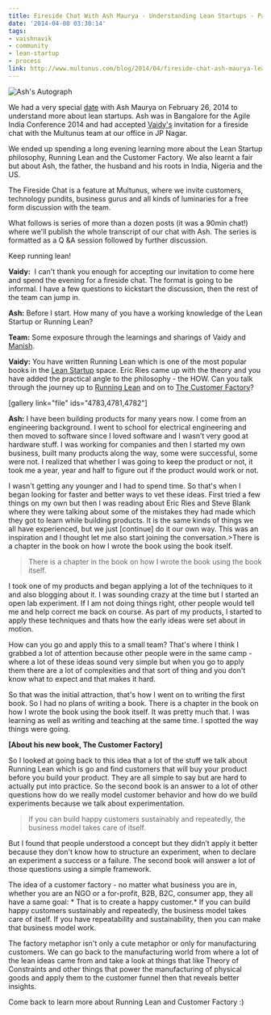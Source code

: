 ```yaml
---
title: Fireside Chat With Ash Maurya - Understanding Lean Startups - Part 1
date: '2014-04-08 03:30:14'
tags:
- vaishnavik
- community
- lean-startup
- process
link: http://www.multunus.com/blog/2014/04/fireside-chat-ash-maurya-lean-startups/
---
```


![Ash's Autograph](https://s3.amazonaws.com/multunus-website/uploads/2014/04/DSC_0107.jpg)

We had a very special [date](http://www.multunus.com/ajde_events/fireside-chat-ash-maurya/) with Ash Maurya on February 26, 2014 to understand more about lean startups. Ash was in Bangalore for the Agile India Conference 2014 and had accepted [Vaidy's](https://twitter.com/_vaidy) invitation for a fireside chat with the Multunus team at our office in JP Nagar.

We ended up spending a long evening learning more about the Lean Startup philosophy, Running Lean and the Customer Factory. We also learnt a fair but about Ash, the father, the husband and his roots in India, Nigeria and the US.

The Fireside Chat is a feature at Multunus, where we invite customers, technology pundits, business gurus and all kinds of luminaries for a free form discussion with the team.


What follows is series of more than a dozen posts (it was a 90min chat!) where we'll publish the whole transcript of our chat with Ash. The series is formatted as a Q &A session followed by further discussion.

Keep running lean!


**Vaidy:**
 I can't thank you enough for accepting our invitation to come here and spend the evening for a fireside chat. The format is going to be informal. I have a few questions to kickstart the discussion, then the rest of the team can jump in.


**Ash:**
 Before I start. How many of you have a working knowledge of the Lean Startup or Running Lean?


**Team:**
 Some exposure through the learnings and sharings of Vaidy and [Manish](https://twitter.com/manishrc).


**Vaidy:**
 You have written Running Lean which is one of the most popular books in the [Lean Startup](http://theleanstartup.com/) space. Eric Ries came up with the theory and you have added the practical angle to the philosophy - the HOW. Can you talk through the journey up to [Running Lean](http://runninglean.co/) and on to [The Customer Factory](http://practicetrumpstheory.com/2013/07/new-book-the-customer-factory/)? 

[gallery link="file" ids="4783,4781,4782"]


**Ash:**
 I have been building products for many years now. I come from an engineering background. I went to school for electrical engineering and then moved to software since I loved software and I wasn’t very good at hardware stuff. I was working for companies and then I started my own business, built many products along the way, some were successful, some were not. I realized that whether I was going to keep the product or not, it took me a year, year and half to figure out if the product would work or not.


I wasn't getting any younger and I had to spend time. So that's when I began looking for faster and better ways to vet these ideas. First tried a few things on my own but then I was reading about Eric Ries and Steve Blank where they were talking about some of the mistakes they had made which they got to learn while building products. It is the same kinds of things we all have experienced, but we just [continue] do it our own way. This was an inspiration and I thought let me also start joining the conversation.>There is a chapter in the book on how I wrote the book using the book itself.

> There is a chapter in the book on how I wrote the book using the book itself.

I took one of my products and began applying a lot of the techniques to it and also blogging about it. I was sounding crazy at the time but I started an open lab experiment. If I am not doing things right, other people would tell me and help correct me back on course. As part of my products, I started to apply these techniques and thats how the early ideas were set about in motion.


How can you go and apply this to a small team? That's where I think I grabbed a lot of attention because other people were in the same camp - where a lot of these ideas sound very simple but when you go to apply them there are a lot of complexities and that sort of thing and you don't know what to expect and that makes it hard.


So that was the initial attraction, that's how I went on to writing the first book. So I had no plans of writing a book. There is a chapter in the book on how I wrote the book using the book itself. It was pretty much that. I was learning as well as writing and teaching at the same time. I spotted the way things were going.


**[About his new book, The Customer Factory]**



So I looked at going back to this idea that a lot of the stuff we talk about Running Lean which is go and find customers that will buy your product before you build your product. They are all simple to say but are hard to actually put into practice. So the second book is an answer to a lot of other questions how do we really model customer behavior and how do we build experiments because we talk about experimentation.


> If you can build happy customers sustainably and repeatedly, the business model takes care of itself.



But I found that people understood a concept but they didn’t apply it better because they don't know how to structure an experiment, when to declare an experiment a success or a failure. The second book will answer a lot of those questions using a simple framework.


The idea of a customer factory - no matter what business you are in, whether you are an NGO or a for-profit, B2B, B2C, consumer app, they all have a same goal: * That is to create a happy customer.*  If you can build happy customers sustainably and repeatedly, the business model takes care of itself. If you have repeatability and sustainability, then you can make that business model work.


The factory metaphor isn't only a cute metaphor or only for manufacturing customers. We can go back to the manufacturing world from where a lot of the lean ideas came from and take a look at things that like Theory of Constraints and other things that power the manufacturing of physical goods and apply them to the customer funnel then that reveals better insights.

Come back to learn more about Running Lean and Customer Factory :)
